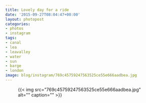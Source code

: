 ```yaml
---
title: Lovely day for a ride
date: '2015-09-27T08:04:47+00:00'
layout: photopost
categories:
- photos
- instagram
tags:
- canal
- lea
- leavalley
- water
- sun
- barge
- london
image: blog/instagram/769c45759247563525ce55e666aadbea.jpg
---
```


<figure class="photo photo--square">
  {{< img src="769c45759247563525ce55e666aadbea.jpg" alt="" caption="" >}}

</figure>



